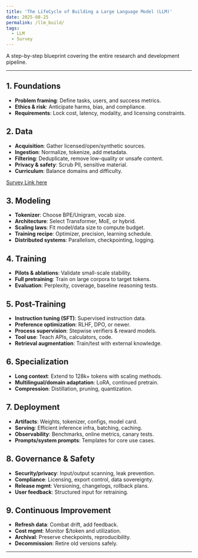 ```yaml
---
title: 'The LifeCycle of Building a Large Language Model (LLM)'
date: 2025-08-25
permalink: /llm_build/
tags:
  - LLM
  - Survey
---
```


A step-by-step blueprint covering the entire research and development pipeline.

---

## 1. Foundations
- **Problem framing**: Define tasks, users, and success metrics.
- **Ethics & risk**: Anticipate harms, bias, and compliance.
- **Requirements**: Lock cost, latency, modality, and licensing constraints.

## 2. Data
- **Acquisition**: Gather licensed/open/synthetic sources.
- **Ingestion**: Normalize, tokenize, add metadata.
- **Filtering**: Deduplicate, remove low-quality or unsafe content.
- **Privacy & safety**: Scrub PII, sensitive material.
- **Curriculum**: Balance domains and difficulty.

[Survey Link here](https://rahatibnrafiq.github.io/llmdata/)


## 3. Modeling
- **Tokenizer**: Choose BPE/Unigram, vocab size.
- **Architecture**: Select Transformer, MoE, or hybrid.
- **Scaling laws**: Fit model/data size to compute budget.
- **Training recipe**: Optimizer, precision, learning schedule.
- **Distributed systems**: Parallelism, checkpointing, logging.

## 4. Training
- **Pilots & ablations**: Validate small-scale stability.
- **Full pretraining**: Train on large corpora to target tokens.
- **Evaluation**: Perplexity, coverage, baseline reasoning tests.

## 5. Post-Training
- **Instruction tuning (SFT)**: Supervised instruction data.
- **Preference optimization**: RLHF, DPO, or newer.
- **Process supervision**: Stepwise verifiers & reward models.
- **Tool use**: Teach APIs, calculators, code.
- **Retrieval augmentation**: Train/test with external knowledge.

## 6. Specialization
- **Long context**: Extend to 128k+ tokens with scaling methods.
- **Multilingual/domain adaptation**: LoRA, continued pretrain.
- **Compression**: Distillation, pruning, quantization.

## 7. Deployment
- **Artifacts**: Weights, tokenizer, configs, model card.
- **Serving**: Efficient inference infra, batching, caching.
- **Observability**: Benchmarks, online metrics, canary tests.
- **Prompts/system prompts**: Templates for core use cases.

## 8. Governance & Safety
- **Security/privacy**: Input/output scanning, leak prevention.
- **Compliance**: Licensing, export control, data sovereignty.
- **Release mgmt**: Versioning, changelogs, rollback plans.
- **User feedback**: Structured input for retraining.

## 9. Continuous Improvement
- **Refresh data**: Combat drift, add feedback.
- **Cost mgmt**: Monitor $/token and utilization.
- **Archival**: Preserve checkpoints, reproducibility.
- **Decommission**: Retire old versions safely.

---

